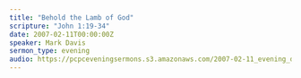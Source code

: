 ```yaml
---
title: "Behold the Lamb of God"
scripture: "John 1:19-34"
date: 2007-02-11T00:00:00Z
speaker: Mark Davis
sermon_type: evening
audio: https://pcpceveningsermons.s3.amazonaws.com/2007-02-11_evening_davis.mp3 
---
```



